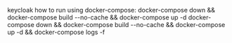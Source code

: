 keycloak 
how to run using docker-compose:
docker-compose down && docker-compose build --no-cache && docker-compose up -d 
docker-compose down && docker-compose build --no-cache && docker-compose up -d && docker-compose logs -f 